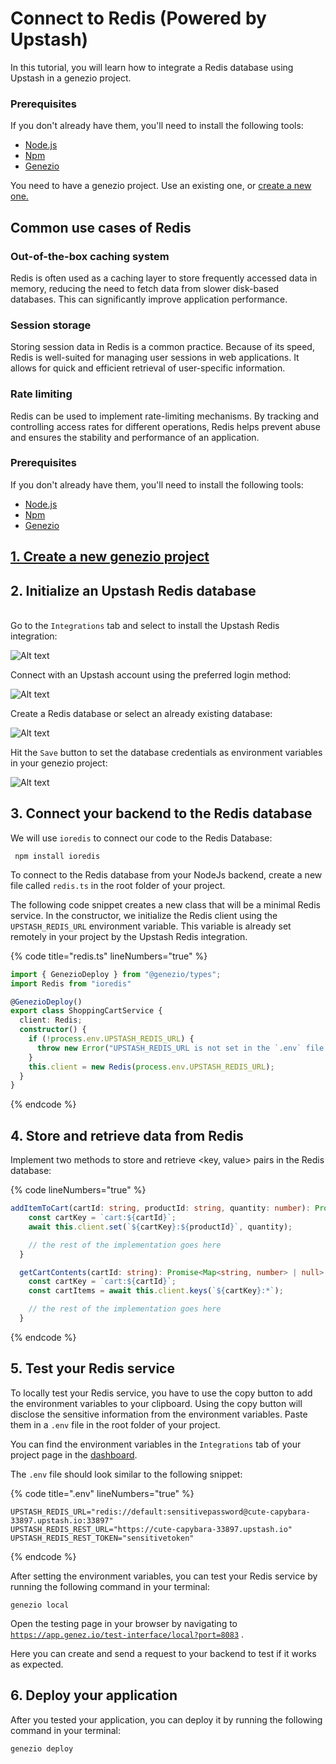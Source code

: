 # Connect to Redis (Powered by Upstash)

In this tutorial, you will learn how to integrate a Redis database using Upstash in a genezio project.

### Prerequisites

If you don't already have them, you'll need to install the following tools:

* [Node.js](https://nodejs.org/en/download/current)
* [Npm](https://docs.npmjs.com/downloading-and-installing-node-js-and-npm)
* [Genezio](connect-to-redis-powered-by-upstash.md#getting-started)

You need to have a genezio project. Use an existing one, or [create a new one.](../getting-started.md)

## Common use cases of Redis

### Out-of-the-box caching system <a href="#out-of-the-box-caching-system" id="out-of-the-box-caching-system"></a>

Redis is often used as a caching layer to store frequently accessed data in memory, reducing the need to fetch data from slower disk-based databases. This can significantly improve application performance.

### Session storage <a href="#session-storage" id="session-storage"></a>

Storing session data in Redis is a common practice. Because of its speed, Redis is well-suited for managing user sessions in web applications. It allows for quick and efficient retrieval of user-specific information.

### Rate limiting <a href="#rate-limiting" id="rate-limiting"></a>

Redis can be used to implement rate-limiting mechanisms. By tracking and controlling access rates for different operations, Redis helps prevent abuse and ensures the stability and performance of an application.

### Prerequisites

If you don't already have them, you'll need to install the following tools:

* [Node.js](https://nodejs.org/en/download/current)
* [Npm](https://docs.npmjs.com/downloading-and-installing-node-js-and-npm)
* [Genezio](connect-to-redis-powered-by-upstash.md#getting-started)

## [1. Create a new genezio project](../getting-started.md)

## 2. Initialize an Upstash Redis database

\
Go to the `Integrations` tab and select to install the Upstash Redis integration:

![Alt text](https://genez.io/images/blog/getting\_started\_upstash\_images/image-3.png)

Connect with an Upstash account using the preferred login method:

![Alt text](https://genez.io/images/blog/getting\_started\_upstash\_images/image.png)

Create a Redis database or select an already existing database:

![Alt text](https://genez.io/images/blog/getting\_started\_upstash\_images/image-1.png)

Hit the `Save` button to set the database credentials as environment variables in your genezio project:

![Alt text](https://genez.io/images/blog/getting\_started\_upstash\_images/image-2.png)

## 3. Connect your backend to the Redis database

We will use `ioredis` to connect our code to the Redis Database:

```
 npm install ioredis
```

To connect to the Redis database from your NodeJs backend, create a new file called `redis.ts` in the root folder of your project.

The following code snippet creates a new class that will be a minimal Redis service. In the constructor, we initialize the Redis client using the `UPSTASH_REDIS_URL` environment variable. This variable is already set remotely in your project by the Upstash Redis integration.

{% code title="redis.ts" lineNumbers="true" %}
```ts
import { GenezioDeploy } from "@genezio/types";
import Redis from "ioredis"

@GenezioDeploy()
export class ShoppingCartService {
  client: Redis;
  constructor() {
    if (!process.env.UPSTASH_REDIS_URL) {
      throw new Error("UPSTASH_REDIS_URL is not set in the `.env` file.")
    }
    this.client = new Redis(process.env.UPSTASH_REDIS_URL);
  }
}
```
{% endcode %}

## 4. Store and retrieve data from Redis

Implement two methods to store and retrieve \<key, value> pairs in the Redis database:

{% code lineNumbers="true" %}
```typescript
addItemToCart(cartId: string, productId: string, quantity: number): Promise<boolean> {
    const cartKey = `cart:${cartId}`;
    await this.client.set(`${cartKey}:${productId}`, quantity);

    // the rest of the implementation goes here
  }

  getCartContents(cartId: string): Promise<Map<string, number> | null> {
    const cartKey = `cart:${cartId}`;
    const cartItems = await this.client.keys(`${cartKey}:*`);

    // the rest of the implementation goes here
  }
```
{% endcode %}

## 5. Test your Redis service

To locally test your Redis service, you have to use the copy button to add the environment variables to your clipboard. Using the copy button will disclose the sensitive information from the environment variables. Paste them in a `.env` file in the root folder of your project.

You can find the environment variables in the `Integrations` tab of your project page in the [dashboard](https://app.genez.io/).

The `.env` file should look similar to the following snippet:

{% code title=".env" lineNumbers="true" %}
```fallback
UPSTASH_REDIS_URL="redis://default:sensitivepassword@cute-capybara-33897.upstash.io:33897"
UPSTASH_REDIS_REST_URL="https://cute-capybara-33897.upstash.io"
UPSTASH_REDIS_REST_TOKEN="sensitivetoken"
```
{% endcode %}

After setting the environment variables, you can test your Redis service by running the following command in your terminal:

```
genezio local
```

Open the testing page in your browser by navigating to [`https://app.genez.io/test-interface/local?port=8083`](https://app.genez.io/test-interface/local?port=8083) .

Here you can create and send a request to your backend to test if it works as expected.

## 6. Deploy your application

After you tested your application, you can deploy it by running the following command in your terminal:

```bash
genezio deploy
```
